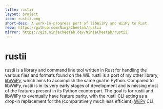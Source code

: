 ```yaml
---
title: rustii
layout: project
icon: rustii.png
short-desc: A work-in-progress port of libWiiPy and WiiPy to Rust.
repo: https://github.com/NinjaCheetah/rustii
mirror: https://git.ninjacheetah.dev/NinjaCheetah/rustii
---
```


# rustii
rustii is a library and command line tool written in Rust for handling the various files and formats found on the Wii. rustii is a port of my other library, [libWiiPy](/projects/libWiiPy), which aims to accomplish the same goal in Python. Compared to libWiiPy, rustii is in its very early stages of development and is missing most of the features present in its Python counterpart. The goal is for rustii and libWiiPy to eventually have feature parity, with the rustii CLI acting as a drop-in replacement for the (comparatively much less efficient) [WiiPy](/projects/wiipy) CLI.
